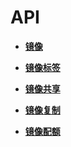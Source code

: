 # API<a name="ims_03_0600"></a>

-   **[镜像](镜像.md)**  

-   **[镜像标签](镜像标签.md)**  

-   **[镜像共享](镜像共享.md)**  

-   **[镜像复制](镜像复制.md)**  

-   **[镜像配额](镜像配额.md)**  


